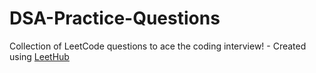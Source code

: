 # DSA-Practice-Questions
Collection of LeetCode questions to ace the coding interview! - Created using [LeetHub](https://github.com/QasimWani/LeetHub)
